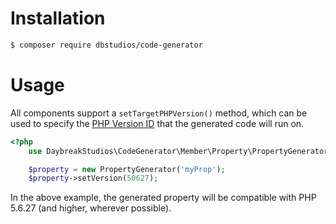 # Installation
```bash
$ composer require dbstudios/code-generator
```

# Usage
All components support a `setTargetPHPVersion()` method, which can be used to specify the
[PHP Version ID](http://php.net/manual/en/reserved.constants.php#reserved.constants.core) that the generated code will
run on.

```php
<?php
    use DaybreakStudios\CodeGenerator\Member\Property\PropertyGenerator;

    $property = new PropertyGenerator('myProp');
    $property->setVersion(50627);
```

In the above example, the generated property will be compatible with PHP 5.6.27 (and higher, wherever possible).